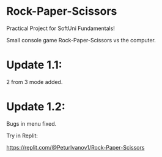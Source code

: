 # Rock-Paper-Scissors
Practical Project for SoftUni Fundamentals!

Small console game Rock-Paper-Scissors vs the computer.

# Update 1.1:
2 from 3 mode added.

# Update 1.2:
Bugs in menu fixed.

Try in Replit:

https://replit.com/@PeturIvanov1/Rock-Paper-Scissors

